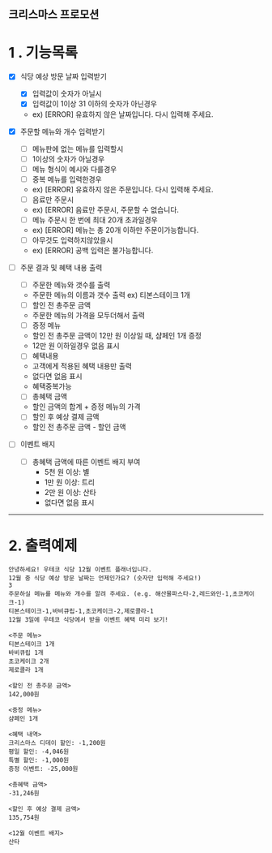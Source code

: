 ## 크리스마스 프로모션


# 1 . 기능목록

- [x] 식당 예상 방문 날짜 입력받기
    - [x] 입력값이 숫자가 아닐시
    - [x] 입력값이 1이상 31 이하의 숫자가 아닌경우
    - ex) [ERROR] 유효하지 않은 날짜입니다. 다시 입력해 주세요.
  


- [x] 주문할 메뉴와 개수 입력받기
    - [ ] 메뉴판에 없는 메뉴를 입력할시
    - [ ] 1이상의 숫자가 아닐경우
    - [ ] 메뉴 형식이 예시와 다를경우
    - [ ] 중복 메뉴를 입력한경우
    - ex) [ERROR] 유효하지 않은 주문입니다. 다시 입력해 주세요.
    - [ ] 음료만 주문시 
    - ex) [ERROR] 음료만 주문시, 주문할 수 없습니다. 
    - [ ] 메뉴 주문시 한 번에 최대 20개 초과일경우
    - ex) [ERROR] 메뉴는 총 20개 이하만 주문이가능합니다.
    - [ ] 아무것도 입력하지않았을시
    - ex) [ERROR] 공백 입력은 불가능합니다.

- [ ] 주문 결과 및 혜택 내용 출력
    - [ ] 주문한 메뉴와 갯수를 출력
    - 주문한 메뉴의 이름과 갯수 출력 ex) 티본스테이크 1개
    - [ ] 할인 전 총주문 금액
    - 주문한 메뉴의 가격을 모두더해서 출력
    - [ ] 증정 메뉴 
    - 할인 전 총주문 금액이 12만 원 이상일 때, 샴페인 1개 증정
    - 12만 원 이하일경우 없음 표시
    - [ ] 혜택내용 
    - 고객에게 적용된 혜택 내용만 출력 
    - 없다면 없음 표시
    - 혜택중복가능
    - [ ] 총혜택 금액 
    - 할인 금액의 합계 + 증정 메뉴의 가격
    - [ ] 할인 후 예상 결제 금액 
    - 할인 전 총주문 금액 - 할인 금액


- [ ] 이벤트 배지
  - [ ] 총혜택 금액에 따른 이벤트 배지 부여
    - 5천 원 이상: 별
    - 1만 원 이상: 트리
    - 2만 원 이상: 산타
    - 없다면 없음 표시

  

<hr>


# 2. 출력예제

```
안녕하세요! 우테코 식당 12월 이벤트 플래너입니다.
12월 중 식당 예상 방문 날짜는 언제인가요? (숫자만 입력해 주세요!)
3
주문하실 메뉴를 메뉴와 개수를 알려 주세요. (e.g. 해산물파스타-2,레드와인-1,초코케이크-1)
티본스테이크-1,바비큐립-1,초코케이크-2,제로콜라-1
12월 3일에 우테코 식당에서 받을 이벤트 혜택 미리 보기!
 
<주문 메뉴>
티본스테이크 1개
바비큐립 1개
초코케이크 2개
제로콜라 1개
 
<할인 전 총주문 금액>
142,000원
 
<증정 메뉴>
샴페인 1개
 
<혜택 내역>
크리스마스 디데이 할인: -1,200원
평일 할인: -4,046원
특별 할인: -1,000원
증정 이벤트: -25,000원
 
<총혜택 금액>
-31,246원
 
<할인 후 예상 결제 금액>
135,754원
 
<12월 이벤트 배지>
산타
```


 

   


